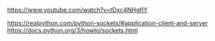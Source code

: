 https://www.youtube.com/watch?v=tDxc4NHgflY


https://realpython.com/python-sockets/#application-client-and-server
https://docs.python.org/3/howto/sockets.html